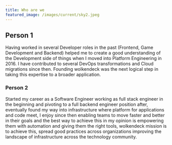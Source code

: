 ```yaml
---
title: Who are we
featured_image: /images/current/sky2.jpeg
---
```


## Person 1

Having worked in several Developer roles in the past (Frontend, Game Development and Backend) helped me to create a good understanding of the Development side of things when I moved into Platform Engineering in 2016. I have contributed to several DevOps transformations and Cloud migrations since then. Founding wolkendeck was the next logical step in taking this expertise to a broader application.

### Person 2

Started my career as a Software Engineer working as full stack engineer in the beginning and pivoting to a full backend engineer position after, eventually found my way into infrastructure where platform for applications and code meet, I enjoy since then enabling teams to move faster and better in their goals and the best way to achieve this in my opinion is empowering them with automation and giving them the right tools, wolkendeck mission is to achieve this, spread good practices across organizations improving the landscape of infrastructure across the technology community.

